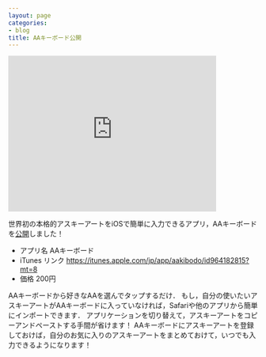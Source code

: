 ```yaml
---
layout: page
categories:
- blog
title: AAキーボード公開
---
```


<iframe width="420" height="315" src="http://www.youtube.com/embed/JmP-sDCgyJk" frameborder="0"></iframe>

世界初の本格的アスキーアートをiOSで簡単に入力できるアプリ，AAキーボードを[公開](https://itunes.apple.com/jp/app/aakibodo/id964182815?mt=8)しました！

 * アプリ名 AAキーボード
 * iTunes リンク https://itunes.apple.com/jp/app/aakibodo/id964182815?mt=8
 * 価格 200円

AAキーボードから好きなAAを選んでタップするだけ．
もし，自分の使いたいアスキーアートがAAキーボードに入っていなければ，Safariや他のアプリから簡単にインポートできます．
アプリケーションを切り替えて，アスキーアートをコピーアンドペーストする手間が省けます！
AAキーボードにアスキーアートを登録しておけば，自分のお気に入りのアスキーアートをまとめておけて，いつでも入力できるようになります！
